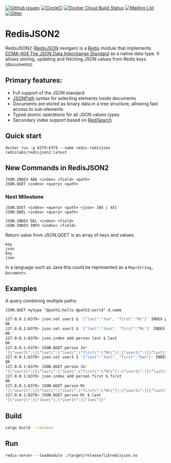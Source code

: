 [![GitHub issues](https://img.shields.io/github/release/RedisJSON/RedisJSON2.svg)](https://github.com/RedisJSON/RedisJSON2/releases/latest)
[![CircleCI](https://circleci.com/gh/RedisJSON/RedisJSON2/tree/master.svg?style=svg)](https://circleci.com/gh/RedisJSON/RedisJSON2/tree/master)
[![Docker Cloud Build Status](https://img.shields.io/docker/cloud/build/redislabs/redisjson2.svg)](https://hub.docker.com/r/redislabs/redisjson2/builds/)
[![Mailing List](https://img.shields.io/badge/Mailing%20List-RedisJSON-blue)](https://groups.google.com/forum/#!forum/redisjson)
[![Gitter](https://badges.gitter.im/RedisLabs/RedisJSON.svg)](https://gitter.im/RedisLabs/RedisJSON?utm_source=badge&utm_medium=badge&utm_campaign=pr-badge)

# RedisJSON2

RedisJSON2 ([RedisJSON](https://github.com/RedisJSON/RedisJSON) nextgen) is a [Redis](https://redis.io/) module that implements [ECMA-404 The JSON Data Interchange Standard](https://json.org/) as a native data type. It allows storing, updating and fetching JSON values from Redis keys (documents).

## Primary features:

* Full support of the JSON standard
* [JSONPath](https://goessner.net/articles/JsonPath/) syntax for selecting elements inside documents
* Documents are stored as binary data in a tree structure, allowing fast access to sub-elements
* Typed atomic operations for all JSON values types
* Secondary index support based on [RediSearch](https://redisearch.io)

## Quick start

```
docker run -p 6379:6379 --name redis-redisjson redislabs/redisjson2:latest
```

## New Commands in RedisJSON2

    JSON.INDEX ADD <index> <field> <path>
    JSON.QGET <index> <query> <path>

### Next Milestone
    JSON.QSET <index> <query> <path> <json> [NX | XX]
    JSON.QDEL <index> <query> <path>
    
    JSON.INDEX DEL <index> <field>
    JSON.INDEX INFO <index> <field>

Return value from JSON.QGET is an array of keys and values:

    key
    json
    key
    json

In a language such as Java this could be represented as a `Map<String, Document>`.
    
## Examples

A query combining multiple paths:
    
    JSON.QGET mytype "@path1:hello @path2:world" d.name
    
    
```bash
127.0.0.1:6379> json.set user1 $ '{"last":"Joe", "first":"Mc"}' INDEX person
OK
127.0.0.1:6379> json.set user2 $ '{"last":"Joan", "first":"Mc"}' INDEX person
OK
127.0.0.1:6379> json.index add person last $.last
OK
127.0.0.1:6379> JSON.QGET person Jo*
"{\"user2\":[{\"last\":\"Joan\",\"first\":\"Mc\"}],\"user1\":[{\"last\":\"Joe\",\"first\":\"Mc\"}]}"
127.0.0.1:6379> json.set user3 $ '{"last":"Joel", "first":"Dan"}' INDEX person
OK
127.0.0.1:6379> JSON.QGET person Jo*
"{\"user2\":[{\"last\":\"Joan\",\"first\":\"Mc\"}],\"user1\":[{\"last\":\"Joe\",\"first\":\"Mc\"}],\"user3\":[{\"last\":\"Joel\",\"first\":\"Dan\"}]}"
127.0.0.1:6379> json.index add person first $.first
OK
127.0.0.1:6379> JSON.QGET person Mc
"{\"user2\":[{\"last\":\"Joan\",\"first\":\"Mc\"}],\"user1\":[{\"last\":\"Joe\",\"first\":\"Mc\"}]}"
127.0.0.1:6379> JSON.QGET person Mc $.last
"{\"user2\":[\"Joan\"],\"user1\":[\"Joe\"]}"
```
    


## Build

```bash
cargo build --release
```

## Run

```
redis-server --loadmodule ./target/release/libredisjson.so
```
